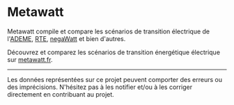 # Metawatt

Metawatt compile et compare les scénarios de transition électrique de l'[ADEME](https://www.ademe.fr/les-futurs-en-transition/les-scenarios/), [RTE](https://www.rte-france.com/analyses-tendances-et-prospectives/bilan-previsionnel-2050-futurs-energetiques), [negaWatt](https://negawatt.org/) et bien d'autres.

Découvrez et comparez les scénarios de transition énergétique électrique sur [metawatt.fr](https://metawatt.fr).

----

Les données représentées sur ce projet peuvent comporter des erreurs ou des imprécisions.
N'hésitez pas à les notifier et/ou à les corriger directement en contribuant au projet.